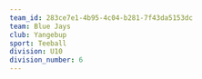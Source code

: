 ```yaml
---
team_id: 283ce7e1-4b95-4c04-b281-7f43da5153dc
team: Blue Jays
club: Yangebup
sport: Teeball
division: U10
division_number: 6
---
```

